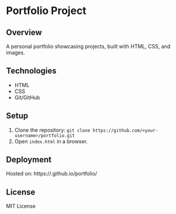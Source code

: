 # Portfolio Project

## Overview
A personal portfolio showcasing projects, built with HTML, CSS, and images.

## Technologies
- HTML
- CSS
- Git/GitHub

## Setup
1. Clone the repository: `git clone https://github.com/<your-username>/portfolio.git`
2. Open `index.html` in a browser.

## Deployment
Hosted on: https://<your-username>.github.io/portfolio/

## License
MIT License
